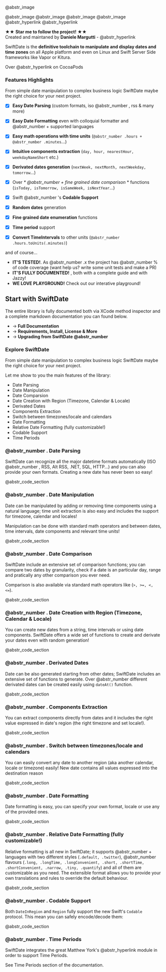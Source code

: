 @abstr_image 

@abstr_image @abstr_image @abstr_image @abstr_image @abstr_hyperlink @abstr_hyperlink 

★★ **Star me to follow the project!** ★★  
Created and maintaned by **Daniele Margutti** \- @abstr_hyperlink 

SwiftDate is the **definitive toolchain to manipulate and display dates and time zones** on all Apple platform and even on Linux and Swift Server Side frameworks like Vapor or Kitura.

Over @abstr_hyperlink on CocoaPods

### Features Highlights

From simple date manipulation to complex business logic SwiftDate maybe the right choice for your next project.

  * [x] **Easy Date Parsing** (custom formats, iso @abstr_number , rss  & many more)
  * [x] **Easy Date Formatting** even with colloquial formatter and @abstr_number + supported languages
  * [x] **Easy math operations with time units** (`@abstr_number .hours + @abstr_number .minutes`...)
  * [x] **Intuitive components extraction** (`day, hour, nearestHour, weekdayNameShort` etc.)
  * [x] **Derivated dates generation** (`nextWeek, nextMonth, nextWeekday, tomorrow`...)
  * [x] Over _* @abstr_number + fine grained date comparison_ * functions (`isToday, isTomorrow, isSameWeek, isNextYear`...)
  * [x] Swift @abstr_number 's **Codable Support**
  * [x] **Random dates** generation
  * [x] **Fine grained date enumeration** functions
  * [x] **Time period** support
  * [x] **Convert TimeIntervals** to other units (`@abstr_number .hours.toUnits(.minutes)`)



and of course...

  * **IT'S TESTED!**. As @abstr_number .x the project has @abstr_number % of code coverage (want help us? write some unit tests and make a PR)
  * **IT'S FULLY DOCUMENTED!** , both with a complete guide and with Jazzy!
  * **WE LOVE PLAYGROUND!** Check out our interative playground!



## Start with SwiftDate

The entire library is fully documented both via XCode method inspector and a complete markdown documentation you can found below.

  * → **Full Documentation**
  * → **Requirements, Install, License & More**
  * → **Upgrading from SwiftDate @abstr_number**



### Explore SwiftDate

From simple date manipulation to complex business logic SwiftDate maybe the right choice for your next project.

Let me show to you the main features of the library:

  * Date Parsing
  * Date Manipulation
  * Date Comparsion
  * Date Creation with Region (Timezone, Calendar & Locale)
  * Derivated Dates
  * Components Extraction
  * Switch between timezones/locale and calendars
  * Date Formatting
  * Relative Date Formatting (fully customizable!)
  * Codable Support
  * Time Periods



### @abstr_number . Date Parsing

SwiftDate can recognize all the major datetime formats automatically (ISO @abstr_number , RSS, Alt RSS, .NET, SQL, HTTP...) and you can also provide your own formats. Creating a new date has never been so easy!

@abstr_code_section 

### @abstr_number . Date Manipulation

Date can be manipulated by adding or removing time components using a natural language; time unit extraction is also easy and includes the support for timezone, calendar and locales!

Manipulation can be done with standard math operators and between dates, time intervals, date components and relevant time units!

@abstr_code_section 

### @abstr_number . Date Comparison

SwiftDate include an extensive set of comparison functions; you can compare two dates by granularity, check if a date is an particular day, range and pratically any other comparison you ever need.

Comparison is also available via standard math operators like (`>, >=, <, <=`).

@abstr_code_section 

### @abstr_number . Date Creation with Region (Timezone, Calendar & Locale)

You can create new dates from a string, time intervals or using date components. SwiftDate offers a wide set of functions to create and derivate your dates even with random generation!

@abstr_code_section 

### @abstr_number . Derivated Dates

Date can be also generated starting from other dates; SwiftDate includes an extensive set of functions to generate. Over @abstr_number different derivated dates can be created easily using `dateAt()` function.

@abstr_code_section 

### @abstr_number . Components Extraction

You can extract components directly from dates and it includes the right value expressed in date's region (the right timezone and set locale!).

@abstr_code_section 

### @abstr_number . Switch between timezones/locale and calendars

You can easily convert any date to another region (aka another calendar, locale or timezone) easily! New date contains all values expressed into the destination reason

@abstr_code_section 

### @abstr_number . Date Formatting

Date formatting is easy, you can specify your own format, locale or use any of the provided ones.

@abstr_code_section 

### @abstr_number . Relative Date Formatting (fully customizable!)

Relative formatting is all new in SwiftDate; it supports @abstr_number + languages with two different styles (`.default, .twitter`), @abstr_number flavours (`.long, .longTime, .longConvenient, .short, .shortTime, .shortConvenient, .narrow, .tiny, .quantify`) and all of them are customizable as you need. The extensible format allows you to provide your own translations and rules to override the default behaviour.

@abstr_code_section 

### @abstr_number . Codable Support

Both `DateInRegion` and `Region` fully support the new Swift's `Codable` protocol. This mean you can safely encode/decode them:

@abstr_code_section 

### @abstr_number . Time Periods

SwiftDate integrates the great Matthew York's @abstr_hyperlink module in order to support Time Periods.

See Time Periods section of the documentation.

